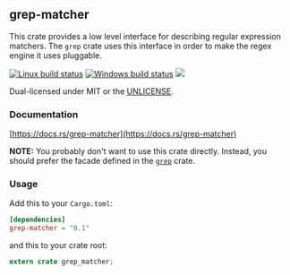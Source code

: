 grep-matcher
------------
This crate provides a low level interface for describing regular expression
matchers. The `grep` crate uses this interface in order to make the regex
engine it uses pluggable.

[![Linux build status](https://api.travis-ci.org/BurntSushi/ripgrep.svg)](https://travis-ci.org/BurntSushi/ripgrep)
[![Windows build status](https://ci.appveyor.com/api/projects/status/github/BurntSushi/ripgrep?svg=true)](https://ci.appveyor.com/project/BurntSushi/ripgrep)
[![](https://img.shields.io/crates/v/grep-matcher.svg)](https://crates.io/crates/grep-matcher)

Dual-licensed under MIT or the [UNLICENSE](https://unlicense.org/).

### Documentation

[https://docs.rs/grep-matcher](https://docs.rs/grep-matcher)

**NOTE:** You probably don't want to use this crate directly. Instead, you
should prefer the facade defined in the
[`grep`](https://docs.rs/grep)
crate.


### Usage

Add this to your `Cargo.toml`:

```toml
[dependencies]
grep-matcher = "0.1"
```

and this to your crate root:

```rust
extern crate grep_matcher;
```

